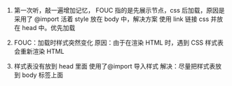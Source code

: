 1. 第一次听，敲一遍增加记忆， FOUC 指的是先展示节点，css 后加载，原因是 采用了 @import 活着 style 放在 body 中，解决方案 使用 link 链接 css 并放在 head 中。优先加载

2. FOUC：加载时样式突然变化
   原因：由于在渲染 HTML 时，遇到 CSS 样式表会重新渲染 HTML

3. 样式表没有放到 head 里面
   使用了@import 导入样式
   解决：尽量把样式表放到 body 标签上面

